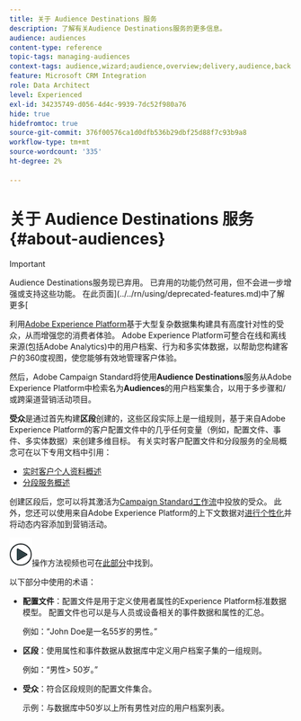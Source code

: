 ```yaml
---
title: 关于 Audience Destinations 服务
description: 了解有关Audience Destinations服务的更多信息。
audience: audiences
content-type: reference
topic-tags: managing-audiences
context-tags: audience,wizard;audience,overview;delivery,audience,back
feature: Microsoft CRM Integration
role: Data Architect
level: Experienced
exl-id: 34235749-d056-4d4c-9939-7dc52f980a76
hide: true
hidefromtoc: true
source-git-commit: 376f00576ca1d0dfb536b29dbf25d88f7c93b9a8
workflow-type: tm+mt
source-wordcount: '335'
ht-degree: 2%

---
```


# 关于 Audience Destinations 服务 {#about-audiences}

>[!IMPORTANT]
>
>Audience Destinations服务现已弃用。 已弃用的功能仍然可用，但不会进一步增强或支持这些功能。 在此页面](../../rn/using/deprecated-features.md)中了解更多[

利用[Adobe Experience Platform](https://experienceleague.adobe.com/docs/experience-platform/landing/home.html)基于大型复杂数据集构建具有高度针对性的受众，从而增强您的消费者体验。 Adobe Experience Platform可整合在线和离线来源(包括Adobe Analytics)中的用户档案、行为和多实体数据，以帮助您构建客户的360度视图，使您能够有效地管理客户体验。

然后，Adobe Campaign Standard将使用&#x200B;**Audience Destinations**&#x200B;服务从Adobe Experience Platform中检索名为&#x200B;**Audiences**&#x200B;的用户档案集合，以用于多步骤和/或跨渠道营销活动项目。

**受众**&#x200B;是通过首先构建&#x200B;**区段**&#x200B;创建的，这些区段实际上是一组规则，基于来自Adobe Experience Platform的客户配置文件中的几乎任何变量（例如，配置文件、事件、多实体数据）来创建多维目标。 有关实时客户配置文件和分段服务的全局概念可在以下专用文档中引用：

* [实时客户个人资料概述](https://experienceleague.adobe.com/docs/experience-platform/profile/home.html)
* [分段服务概述](https://experienceleague.adobe.com/docs/experience-platform/segmentation/home.html)

创建区段后，您可以将其激活为[Campaign Standard工作流](../../integrating/using/aep-targeting-audiences.md)中投放的受众。 此外，您还可以使用来自Adobe Experience Platform的上下文数据对[进行个性化](../../integrating/using/aep-personalizing-campaigns.md)并将动态内容添加到营销活动。

![](assets/do-not-localize/how-to-video.png)操作方法视频也可在[此部分](https://experienceleague.adobe.com/docs/campaign-learn/campaign-standard-tutorials/profiles-and-audiences/audience-destinations/audience-destinations-overview.html)中找到。

以下部分中使用的术语：

* **配置文件**：配置文件是用于定义使用者属性的Experience Platform标准数据模型。 配置文件也可以是与人员或设备相关的事件数据和属性的汇总。

  例如：“John Doe是一名55岁的男性。”

* **区段**：使用属性和事件数据从数据库中定义用户档案子集的一组规则。

  例如：“男性> 50岁。”

* **受众**：符合区段规则的配置文件集合。

  示例：与数据库中50岁以上所有男性对应的用户档案列表。
